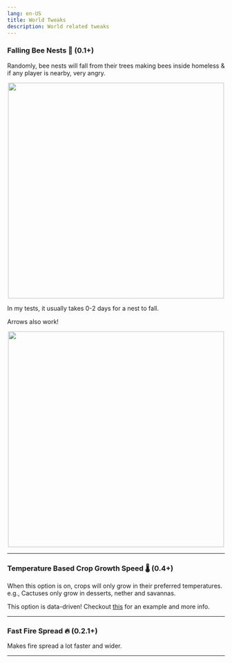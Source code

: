 ```yaml
---
lang: en-US
title: World Tweaks
description: World related tweaks
---
```


### Falling Bee Nests 🐝 (0.1+)

Randomly, bee nests will fall from their trees making bees inside homeless & if any player is nearby, very angry.

<div style="display: block;justify-content: center;text-align:center;">
<img fetchpriority="high" src="/videos/bee_fall.webp" width="500"/>
</div>

In my tests, it usually takes 0-2 days for a nest to fall.

Arrows also work!

<img fetchpriority="low" loading="lazy" style="display: block; margin-left: auto; margin-right: auto;" src="/videos/bee_fall_arrow.webp" width="500">

***
### Temperature Based Crop Growth Speed 🌡️ (0.4+)

When this option is on, crops will only grow in their preferred temperatures. e.g., Cactuses only grow in desserts, nether and savannas.

This option is data-driven! Checkout [this](https://github.com/melontini/m-tweaks/blob/1.19-fabric/src/main/resources/data/m-tweaks/mt_crop_temperatures/crops/minecraft_wheat.json) for an example and more info.

***
### Fast Fire Spread 🔥 (0.2.1+)

Makes fire spread a lot faster and wider.

***
